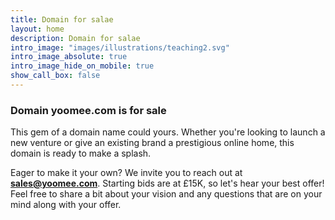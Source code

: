 ```yaml
---
title: Domain for salae
layout: home
description: Domain for salae
intro_image: "images/illustrations/teaching2.svg"
intro_image_absolute: true
intro_image_hide_on_mobile: true
show_call_box: false
---
```


### Domain yoomee.com is for sale

This gem of a domain name could yours. Whether you're looking to launch a new venture or give an existing brand a prestigious online home, this domain is ready to make a splash.

Eager to make it your own? We invite you to reach out at **sales@yoomee.com**. Starting bids are at £15K, so let's hear your best offer! Feel free to share a bit about your vision and any questions that are on your mind along with your offer.
